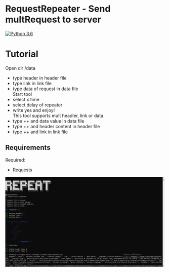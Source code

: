 # RequestRepeater - Send multRequest to server

[![Python 3.6](https://img.shields.io/badge/Python-3.6-yellow.svg)](http://www.python.org/download/)

# Tutorial
Open dir /data
* type header in header file
* type link in link file
* type data of request in data file   
Start tool
* select x time
* select delay of repeater
* write yes and enjoy!  
This tool supports mult headler, link or data.
* type ++ and data value in data file
* type ++ and header content in header file
* type ++ and link in link file

## Requirements

Required:
* Requests

![alt text](https://raw.githubusercontent.com/Dyoniso/RequestRepeater/master/icon.png)
